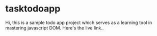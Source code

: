 # tasktodoapp

Hi, this is a sample todo app project which serves as a learning tool in mastering javascript DOM.
Here's the live link..
